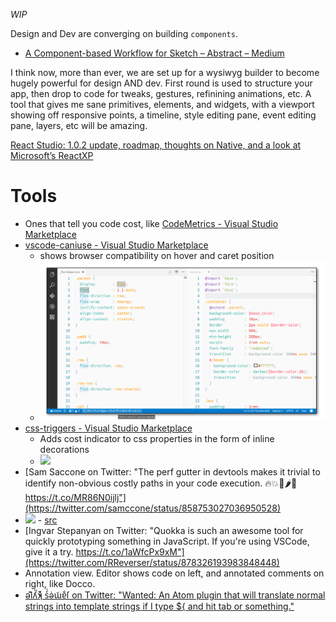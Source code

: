 _WIP_

Design and Dev are converging on building `components`.
- [A Component-based Workflow for Sketch – Abstract – Medium](https://medium.com/goabstract/a-component-based-workflow-for-sketch-6d3556b18d4c)

I think now, more than ever, we are set up for a wysiwyg builder to become hugely powerful for design AND dev. First round is used to structure your app, then drop to code for tweaks, gestures, refinining animations, etc. A tool that gives me sane primitives, elements, and widgets, with a viewport showing off responsive points, a timeline, style editing pane, event editing pane, layers, etc will be amazing.

[React Studio: 1.0.2 update, roadmap, thoughts on Native, and a look at Microsoft’s ReactXP](https://hackernoon.com/react-studio-1-0-2-update-roadmap-thoughts-on-native-and-a-look-at-microsofts-reactxp-b78fc405a676)

# Tools
- Ones that tell you code cost, like [CodeMetrics - Visual Studio Marketplace](https://marketplace.visualstudio.com/items?itemName=kisstkondoros.vscode-codemetrics)
- [vscode-caniuse - Visual Studio Marketplace](https://marketplace.visualstudio.com/items?itemName=agauniyal.vscode-caniuse)
  - shows browser compatibility on hover and caret position
  - ![](https://github.com/agauniyal/vscode-caniuse/raw/master/screenshot.png)
- [css-triggers - Visual Studio Marketplace](https://marketplace.visualstudio.com/items?itemName=kisstkondoros.csstriggers)
  - Adds cost indicator to css properties in the form of inline decorations
  - ![](https://raw.githubusercontent.com/kisstkondoros/csstriggers/master/screenshot.png)
- [Sam Saccone on Twitter: "The perf gutter in devtools makes it trivial to identify non-obvious costly paths in your code execution. 🔥💥💸🌶️🐐 https://t.co/MR86N0ijlj"](https://twitter.com/samccone/status/858753027036950528)
- ![](https://pbs.twimg.com/media/DDGh0oHWsAEw4Td.jpg) - [src](https://twitter.com/Ashley_J_W/status/878661693743783936)
- [Ingvar Stepanyan on Twitter: "Quokka is such an awesome tool for quickly prototyping something in JavaScript. If you're using VSCode, give it a try. https://t.co/1aWfcPx9xM"](https://twitter.com/RReverser/status/878326193983848448)
- Annotation view. Editor shows code on left, and annotated comments on right, like Docco.
- [ǝl͊ʎ̓̏ʞ̄ͧ s̒͑ǝ̇ɯ̃ɐ̐ſ on Twitter: "Wanted: An Atom plugin that will translate normal strings into template strings if I type ${ and hit tab or something."](https://twitter.com/thejameskyle/status/882535449482244096)
